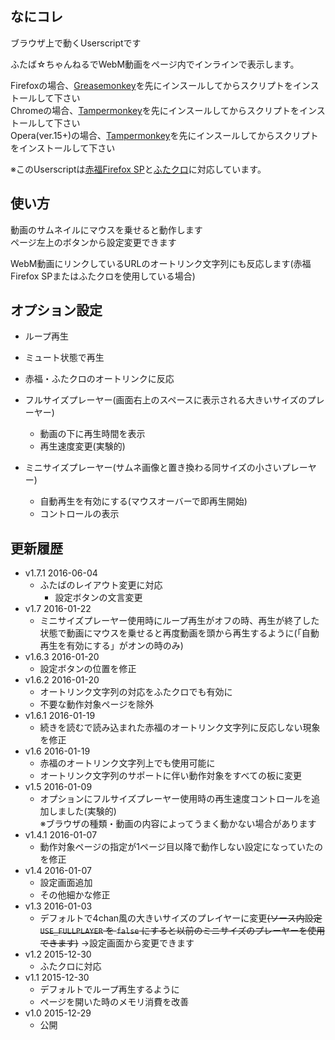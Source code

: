 
## なにコレ
ブラウザ上で動くUserscriptです  

ふたば☆ちゃんねるでWebM動画をページ内でインラインで表示します。  

Firefoxの場合、[Greasemonkey](https://addons.mozilla.org/ja/firefox/addon/greasemonkey/)を先にインスールしてからスクリプトをインストールして下さい  
Chromeの場合、[Tampermonkey](https://chrome.google.com/webstore/detail/tampermonkey/dhdgffkkebhmkfjojejmpbldmpobfkfo)を先にインスールしてからスクリプトをインストールして下さい  
Opera(ver.15+)の場合、[Tampermonkey](https://addons.opera.com/extensions/details/tampermonkey-beta/)を先にインスールしてからスクリプトをインストールして下さい  

※このUserscriptは[赤福Firefox SP](http://toshiakisp.github.io/akahuku-firefox-sp/)と[ふたクロ](http://futakuro.com/)に対応しています。


## 使い方
動画のサムネイルにマウスを乗せると動作します  
ページ左上のボタンから設定変更できます  

WebM動画にリンクしているURLのオートリンク文字列にも反応します(赤福Firefox SPまたはふたクロを使用している場合)

## オプション設定  
* ループ再生
* ミュート状態で再生
* 赤福・ふたクロのオートリンクに反応
* フルサイズプレーヤー(画面右上のスペースに表示される大きいサイズのプレーヤー)

  - 動画の下に再生時間を表示
  - 再生速度変更(実験的)
* ミニサイズプレーヤー(サムネ画像と置き換わる同サイズの小さいプレーヤー)
  - 自動再生を有効にする(マウスオーバーで即再生開始)
  - コントロールの表示

## 更新履歴
* v1.7.1 2016-06-04
  - ふたばのレイアウト変更に対応
	- 設定ボタンの文言変更
* v1.7 2016-01-22
  - ミニサイズプレーヤー使用時にループ再生がオフの時、再生が終了した状態で動画にマウスを乗せると再度動画を頭から再生するように(「自動再生を有効にする」がオンの時のみ)
* v1.6.3 2016-01-20
  - 設定ボタンの位置を修正
* v1.6.2 2016-01-20
  - オートリンク文字列の対応をふたクロでも有効に
  - 不要な動作対象ページを除外
* v1.6.1 2016-01-19
  - 続きを読むで読み込まれた赤福のオートリンク文字列に反応しない現象を修正
* v1.6 2016-01-19
  - 赤福のオートリンク文字列上でも使用可能に
  - オートリンク文字列のサポートに伴い動作対象をすべての板に変更
* v1.5 2016-01-09
  - オプションにフルサイズプレーヤー使用時の再生速度コントロールを追加しました(実験的)  
	※ブラウザの種類・動画の内容によってうまく動かない場合があります
* v1.4.1 2016-01-07
  - 動作対象ページの指定が1ページ目以降で動作しない設定になっていたのを修正
* v1.4 2016-01-07
  - 設定画面追加
  - その他細かな修正
* v1.3 2016-01-03
  - デフォルトで4chan風の大きいサイズのプレイヤーに変更<del>(ソース内設定 ``USE_FULLPLAYER`` を ``false`` にすると以前のミニサイズのプレーヤーを使用できます)</del> →設定画面から変更できます
* v1.2 2015-12-30
  - ふたクロに対応
* v1.1 2015-12-30
  - デフォルトでループ再生するように
  - ページを開いた時のメモリ消費を改善
* v1.0 2015-12-29
  - 公開
